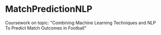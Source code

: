 # MatchPredictionNLP
Coursework on topic: "Combining Machine Learning Techniques and NLP To Predict Match Outcomes in Football"
